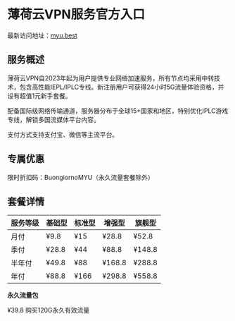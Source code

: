 # 薄荷云VPN服务官方入口

最新访问地址：[myu.best](https://url.gogogomiao.one/QYTN)

## 服务概述

薄荷云VPN自2023年起为用户提供专业网络加速服务，所有节点均采用中转技术，包含高性能IEPL/IPLC专线。新注册用户可获得24小时5G流量体验资格，并设有超值1元新手套餐。

配备国际级网络传输通道，服务器分布于全球15+国家和地区，特别优化IPLC游戏专线，解锁多国流媒体平台内容。

支付方式支持支付宝、微信等主流平台。

## 专属优惠

限时折扣码：BuongiornoMYU（永久流量套餐除外）

## 套餐详情

|服务等级|基础型|标准型|增强型|旗舰型|
|------|------|------|------|------|
|月付|¥9.8|¥15|¥28.8|¥52.8|
|季付|¥28.8|¥44|¥88.8|¥148.8|
|半年付|¥49.8|¥88|¥168.8|¥288.8|
|年付|¥88.8|¥166|¥298.8|¥558.8|

**永久流量包**

¥39.8 购买120G永久有效流量